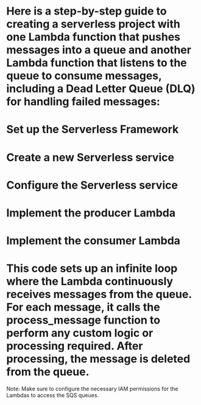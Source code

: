 
# Here is a step-by-step guide to creating a serverless project with one Lambda function that pushes messages into a queue and another Lambda function that listens to the queue to consume messages, including a Dead Letter Queue (DLQ) for handling failed messages:
# Set up the Serverless Framework
# Create a new Serverless service
# Configure the Serverless service
# Implement the producer Lambda
# Implement the consumer Lambda
# This code sets up an infinite loop where the Lambda continuously receives messages from the queue. For each message, it calls the process_message function to perform any custom logic or processing required. After processing, the message is deleted from the queue.
Note: Make sure to configure the necessary IAM permissions for the Lambdas to access the SQS queues.
